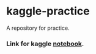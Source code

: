 # kaggle-practice
A repository for practice.

### Link for kaggle [notebook](https://www.kaggle.com/code/aayushkumar20bcy/crop-recommendation-and-prediction-100-accuracy).

